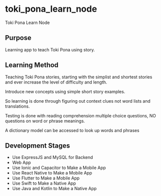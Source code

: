 # toki_pona_learn_node

Toki Pona Learn Node

## Purpose

Learning app to teach Toki Pona using story.

## Learning Method

Teaching Toki Pona stories, starting with the simplist and shortest stories and ever increase the level of difficulty and length.

Introduce new concepts using simple short story examples.

So learning is done through figuring out context clues not word lists and translations.

Testing is done with reading comprehension multiple choice questions, NO questions on word or phrase meanings.

A dictionary model can be accessed to look up words and phrases

## Development Stages

- Use ExpressJS and MySQL for Backend
- Web App
- Use Ionic and Capacitor to Make a Mobile App
- Use React Native to Make a Mobile App
- Use Flutter to Make a Mobile App
- Use Swift to Make a Native App
- Use Java and Kotlin to Make a Native App
